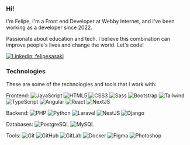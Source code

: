 ### Hi!

I'm Felipe,  I'm a Front end Developer at Webby Internet, and I've been working as a developer since 2022. 

Passionate about education and tech. I believe this combination can improve people's lives and change the world. Let's code!

[![Linkedin: felipesasaki](https://img.shields.io/badge/-Linkedin-blue?style=flat-square&logo=Linkedin&logoColor=white&link=https://www.linkedin.com/in/felipesasaki/)](https://www.linkedin.com/in/felipesasaki/)


### Technologies
These are some of the technologies and tools that I work with:

  Frontend:
  ![JavaScript](https://img.shields.io/badge/-JavaScript-black?style=flat-square&logo=javascript)
  ![HTML5](https://img.shields.io/badge/-HTML5-E34F26?style=flat-square&logo=html5&logoColor=white)
  ![CSS3](https://img.shields.io/badge/-CSS3-1572B6?style=flat-square&logo=css3)
  ![Sass](https://img.shields.io/badge/-Sass-CC6699?style=flat-square&logo=sass&logoColor=white)
  ![Bootstrap](https://img.shields.io/badge/-Bootstrap-563D7C?style=flat-square&logo=bootstrap)
  ![Tailwind](https://img.shields.io/badge/-Tailwind-gray?style=flat-square&logo=tailwindcss)
  ![TypeScript](https://img.shields.io/badge/-TypeScript-007ACC?style=flat-square&logo=typescript&logoColor=white)
  ![Angular](https://img.shields.io/badge/-Angular-DD0031?style=flat-square&logo=angular)
  ![React](https://img.shields.io/badge/-React-blue?style=flat-square&logo=react)
  ![NextJS](https://img.shields.io/badge/-NextJS-black?style=flat-square&logo=nextdotjs)

  Backend:
  ![PHP](https://img.shields.io/badge/-PHP-purple?style=flat-square&logo=php)
  ![Python](https://img.shields.io/badge/-Python-yellow?style=flat-square&logo=python)
  ![Laravel](https://img.shields.io/badge/-Laravel-white?style=flat-square&logo=laravel)
  ![NestJS](https://img.shields.io/badge/-NestJS-E0234E?style=flat-square&logo=nestjs)
  ![Django](https://img.shields.io/badge/-Django-092E20?style=flat-square&logo=django)

  Databases:
  ![PostgreSQL](https://img.shields.io/badge/-PostgreSQL-white?style=flat-square&logo=postgresql)
  ![MySQL](https://img.shields.io/badge/-MySQL-gray?style=flat-square&logo=mysql)

  Tools:
  ![Git](https://img.shields.io/badge/-Git-white?style=flat-square&logo=git)
  ![GitHub](https://img.shields.io/badge/-GitHub-black?style=flat-square&logo=github)
  ![GitLab](https://img.shields.io/badge/-GitLab-white?style=flat-square&logo=gitlab)
  ![Docker](https://img.shields.io/badge/-Docker-F7F7F7?style=flat-square&logo=docker)
  ![Figma](https://img.shields.io/badge/-Figma-F7F7F7?style=flat-square&logo=figma)
  ![Photoshop](https://img.shields.io/badge/-Photoshop-F7F7F7?style=flat-square&logo=adobephotoshop)





